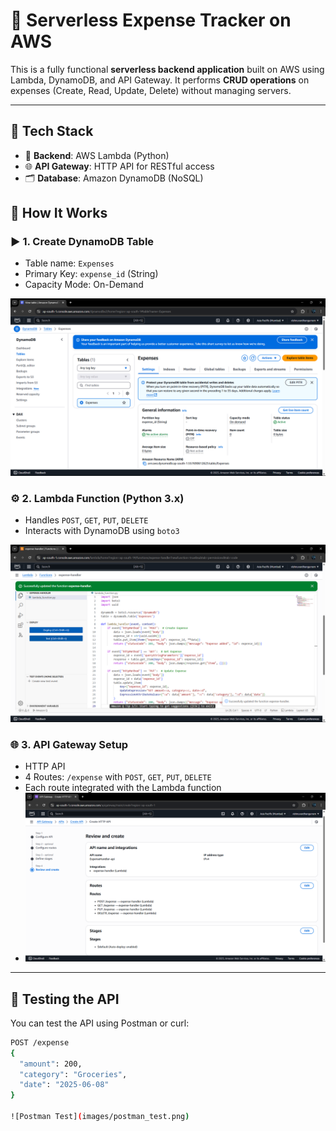 # 💸 Serverless Expense Tracker on AWS

This is a fully functional **serverless backend application** built on AWS using Lambda, DynamoDB, and API Gateway. It performs **CRUD operations** on expenses (Create, Read, Update, Delete) without managing servers.

---

## 🔧 Tech Stack

- 🧠 **Backend**: AWS Lambda (Python)
- 🌐 **API Gateway**: HTTP API for RESTful access
- 🗂️ **Database**: Amazon DynamoDB (NoSQL)
  


## 🚀 How It Works

### ▶️ 1. Create DynamoDB Table
- Table name: `Expenses`
- Primary Key: `expense_id` (String)
- Capacity Mode: On-Demand

![DynamoDB Table](images/dynamodb_table.png)

### ⚙️ 2. Lambda Function (Python 3.x)
- Handles `POST`, `GET`, `PUT`, `DELETE`
- Interacts with DynamoDB using `boto3`

![Lambda Code](images/lambda_code.png)

### 🌐 3. API Gateway Setup
- HTTP API
- 4 Routes: `/expense` with `POST`, `GET`, `PUT`, `DELETE`
- Each route integrated with the Lambda function
- 
  ![API gateway](images/api_gateway_routes.png)


---

## 🧪 Testing the API

You can test the API using Postman or curl:

```bash
POST /expense
{
  "amount": 200,
  "category": "Groceries",
  "date": "2025-06-08"
}

![Postman Test](images/postman_test.png)
